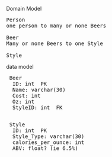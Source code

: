 Domain Model

<pre>
Person
one person to many or none Beers

Beer
Many or none Beers to one Style

Style
</pre>






data model
<pre>
 Beer
  ID: int  PK
  Name: varchar(30)
  Cost: int
  Oz: int
  StyleID: int  FK
</pre>

<pre>  
 Style
  ID: int  PK
  Style_Type: varchar(30)
  calories_per_ounce: int
  ABV: float? (ie 6.5%)
  
</pre>

